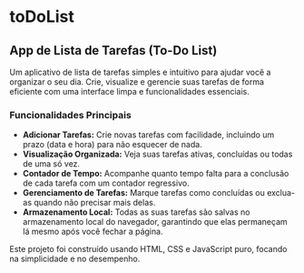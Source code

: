 # toDoList

## App de Lista de Tarefas (To-Do List)

Um aplicativo de lista de tarefas simples e intuitivo para ajudar você a organizar o seu dia. Crie, visualize e gerencie suas tarefas de forma eficiente com uma interface limpa e funcionalidades essenciais.

### Funcionalidades Principais

-   **Adicionar Tarefas:** Crie novas tarefas com facilidade, incluindo um prazo (data e hora) para não esquecer de nada.
-   **Visualização Organizada:** Veja suas tarefas ativas, concluídas ou todas de uma só vez.
-   **Contador de Tempo:** Acompanhe quanto tempo falta para a conclusão de cada tarefa com um contador regressivo.
-   **Gerenciamento de Tarefas:** Marque tarefas como concluídas ou exclua-as quando não precisar mais delas.
-   **Armazenamento Local:** Todas as suas tarefas são salvas no armazenamento local do navegador, garantindo que elas permaneçam lá mesmo após você fechar a página.

Este projeto foi construído usando HTML, CSS e JavaScript puro, focando na simplicidade e no desempenho.
